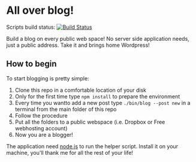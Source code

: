 All over blog!
====

Scripts build status: [![Build Status](https://travis-ci.org/TinyBoxDev/blog.png?branch=master)](https://travis-ci.org/TinyBoxDev/blog)

Build a blog on every public web space! No server side application needs, just a public address. Take it and brings home Wordpress!

How to begin
----

To start blogging is pretty simple:
  1. Clone this repo in a comfortable location of your disk
  2. Only for the first time type ```npm install``` to prepare the environment
  3. Every time you wantto add a new post type ```./bin/blog --post new``` in a terminal from the main folder of this repo
  4. Follow the procedure
  5. Put all the folders to a public webspace (i.e. Dropbox or Free webhosting account)
  6. Now you are a blogger!

The application need [node.js](http://nodejs.org/) to run the helper script. 
Install it on your machine, you'll thank me for all the rest of your life!
